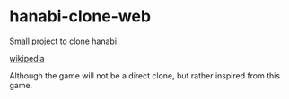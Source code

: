 # hanabi-clone-web
Small project to clone hanabi

[wikipedia](https://en.wikipedia.org/wiki/Hanabi_(card_game))

Although the game will not be a direct clone, but rather inspired from this game.
